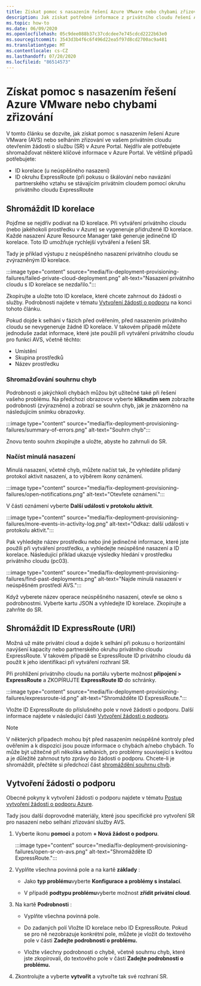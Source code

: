 ```yaml
---
title: Získat pomoc s nasazením řešení Azure VMware nebo chybami zřizování
description: Jak získat potřebné informace z privátního cloudu řešení Azure VMware (AVS) do souboru žádosti o službu pro nasazení nebo selhání zřizování služby AVS
ms.topic: how-to
ms.date: 06/09/2020
ms.openlocfilehash: 05c9dee088b37c37cdcdee7e745cdcd2222b63e0
ms.sourcegitcommit: 3543d3b4f6c6f496d22ea5f97d8cd2700ac9a481
ms.translationtype: MT
ms.contentlocale: cs-CZ
ms.lasthandoff: 07/20/2020
ms.locfileid: "86514573"
---
```

# <a name="get-help-with-azure-vmware-solution-deployment-or-provisioning-failures"></a>Získat pomoc s nasazením řešení Azure VMware nebo chybami zřizování

V tomto článku se dozvíte, jak získat pomoc s nasazením řešení Azure VMware (AVS) nebo selháním zřizování ve vašem privátním cloudu otevřením žádosti o službu (SR) v Azure Portal. Nejdřív ale potřebujete shromažďovat některé klíčové informace v Azure Portal. Ve většině případů potřebujete:

- ID korelace (u neúspěšného nasazení)
- ID okruhu ExpressRoute (při pokusu o škálování nebo navázání partnerského vztahu se stávajícím privátním cloudem pomocí okruhu privátního cloudu ExpressRoute

## <a name="collect-the-correlation-id"></a>Shromáždit ID korelace
 
Pojďme se nejdřív podívat na ID korelace. Při vytváření privátního cloudu (nebo jakéhokoli prostředku v Azure) se vygeneruje přidružené ID korelace. Každé nasazení Azure Resource Manager také generuje jedinečné ID korelace. Toto ID umožňuje rychlejší vytváření a řešení SR. 
 
Tady je příklad výstupu z neúspěšného nasazení privátního cloudu se zvýrazněným ID korelace.

:::image type="content" source="media/fix-deployment-provisioning-failures/failed-private-cloud-deployment.png" alt-text="Nasazení privátního cloudu s ID korelace se nezdařilo.":::

Zkopírujte a uložte toto ID korelace, které chcete zahrnout do žádosti o služby. Podrobnosti najdete v tématu [Vytvoření žádosti o podporu](#create-your-support-request) na konci tohoto článku.

Pokud dojde k selhání v fázích před ověřením, před nasazením privátního cloudu se nevygeneruje žádné ID korelace. V takovém případě můžete jednoduše zadat informace, které jste použili při vytváření privátního cloudu pro funkci AVS, včetně těchto:

- Umístění
- Skupina prostředků
- Název prostředku
 
### <a name="collect-a-summary-of-errors"></a>Shromažďování souhrnu chyb

Podrobnosti o jakýchkoli chybách můžou být užitečné také při řešení vašeho problému. Na předchozí obrazovce vyberte **kliknutím sem** zobrazíte podrobnosti (zvýrazněno) a zobrazí se souhrn chyb, jak je znázorněno na následujícím snímku obrazovky.
 
 :::image type="content" source="media/fix-deployment-provisioning-failures/summary-of-errors.png" alt-text="Souhrn chyb":::

Znovu tento souhrn zkopírujte a uložte, abyste ho zahrnuli do SR.
 
### <a name="retrieve-past-deployments"></a>Načíst minulá nasazení

Minulá nasazení, včetně chyb, můžete načíst tak, že vyhledáte přidaný protokol aktivit nasazení, a to výběrem ikony oznámení.

:::image type="content" source="media/fix-deployment-provisioning-failures/open-notifications.png" alt-text="Otevřete oznámení.":::

V části oznámení vyberte **Další události v protokolu aktivit**.

:::image type="content" source="media/fix-deployment-provisioning-failures/more-events-in-activity-log.png" alt-text="Odkaz: další události v protokolu aktivit.":::

Pak vyhledejte název prostředku nebo jiné jedinečné informace, které jste použili při vytváření prostředku, a vyhledejte neúspěšné nasazení a ID korelace. Následující příklad ukazuje výsledky hledání v prostředku privátního cloudu (pc03).
 
:::image type="content" source="media/fix-deployment-provisioning-failures/find-past-deployments.png" alt-text="Najde minulá nasazení v neúspěšném prostředí AVS.":::
 
Když vyberete název operace neúspěšného nasazení, otevře se okno s podrobnostmi. Vyberte kartu JSON a vyhledejte ID korelace. Zkopírujte a zahrňte do SR. 
 
## <a name="collect-the-expressroute-id-uri"></a>Shromáždit ID ExpressRoute (URI)
 
Možná už máte privátní cloud a dojde k selhání při pokusu o horizontální navýšení kapacity nebo partnerského okruhu privátního cloudu ExpressRoute. V takovém případě se ExpressRoute ID privátního cloudu dá použít k jeho identifikaci při vytváření rozhraní SR.

Při prohlížení privátního cloudu na portálu vyberte možnost **připojení > ExpressRoute** a ZKOPÍRUJTE **ExpressRoute ID** do schránky.
 
:::image type="content" source="media/fix-deployment-provisioning-failures/expressroute-id.png" alt-text="Shromážděte ID ExpressRoute."::: 
 
Vložte ID ExpressRoute do příslušného pole v nové žádosti o podporu. Další informace najdete v následující části [Vytvoření žádosti o podporu](#create-your-support-request).
 
> [!NOTE]
> V některých případech mohou být před nasazením neúspěšné kontroly před ověřením a k dispozici jsou pouze informace o chybách a/nebo chybách. To může být užitečné při několika selháních, pro problémy související s kvótou a je důležité zahrnout tyto zprávy do žádosti o podporu. Chcete-li je shromáždit, přečtěte si předchozí část [shromáždění souhrnu chyb](#collect-a-summary-of-errors).

## <a name="create-your-support-request"></a>Vytvoření žádosti o podporu

Obecné pokyny k vytvoření žádosti o podporu najdete v tématu [Postup vytvoření žádosti o podporu Azure](../azure-portal/supportability/how-to-create-azure-support-request.md). 

Tady jsou další doprovodné materiály, které jsou specifické pro vytvoření SR pro nasazení nebo selhání zřizování služby AVS.

1. Vyberte ikonu **pomoci** a potom **+ Nová žádost o podporu**.

    :::image type="content" source="media/fix-deployment-provisioning-failures/open-sr-on-avs.png" alt-text="Shromážděte ID ExpressRoute.":::

2. Vyplňte všechna povinná pole a na kartě **základy** :

    - Jako **typ problému**vyberte **Konfigurace a problémy s instalací**.

    - V případě **podtypu problému**vyberte možnost **zřídit privátní cloud**.

3. Na kartě **Podrobnosti** :

    - Vyplňte všechna povinná pole.

    - Do zadaných polí Vložte ID korelace nebo ID ExpressRoute. Pokud se pro ně nezobrazuje konkrétní pole, můžete je vložit do textového pole v části **Zadejte podrobnosti o problému.**

    - Vložte všechny podrobnosti o chybě, včetně souhrnu chyb, které jste zkopírovali, do textového pole v části **Zadejte podrobnosti o problému.**

4. Zkontrolujte a vyberte **vytvořit** a vytvořte tak své rozhraní SR.
